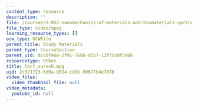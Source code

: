 ```yaml
---
content_type: resource
description: ''
file: /courses/3-052-nanomechanics-of-materials-and-biomaterials-spring-2007/2c3217235d9a9024cd9b99677b4e76f8_lec7_suresh.mpg
file_type: video/mpeg
learning_resource_types: []
ocw_type: OCWFile
parent_title: Study Materials
parent_type: CourseSection
parent_uid: dcc0fe68-2f91-766b-d157-12f75c0f7988
resourcetype: Other
title: lec7_suresh.mpg
uid: 2c321723-5d9a-9024-cd9b-99677b4e76f8
video_files:
  video_thumbnail_file: null
video_metadata:
  youtube_id: null
---
```

